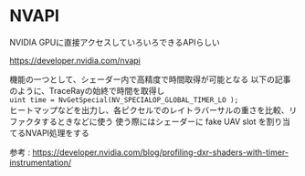 
# NVAPI
NVIDIA GPUに直接アクセスしていろいろできるAPIらしい

https://developer.nvidia.com/nvapi

機能の一つとして、シェーダー内で高精度で時間取得が可能となる
以下の記事のように、TraceRayの始終で時間を取得し  
`uint time = NvGetSpecial(NV_SPECIALOP_GLOBAL_TIMER_LO );`  
ヒートマップなどを出力し、各ピクセルでのレイトラバーサルの重さを比較、リファクタするときなどに使う
使う際にはシェーダーに fake UAV slot を割り当てるNVAPI処理をする

参考 : https://developer.nvidia.com/blog/profiling-dxr-shaders-with-timer-instrumentation/


<!--stackedit_data:
eyJoaXN0b3J5IjpbLTE4MjcyNTI2ODIsLTMxMzE1Mjg0MSwtNj
Y0MjEwNDk1LC0xMzUyNDMyNzMxLDIwMTYyODA0NzgsLTk0NTg5
NDc0NCw3MzA5OTgxMTZdfQ==
-->